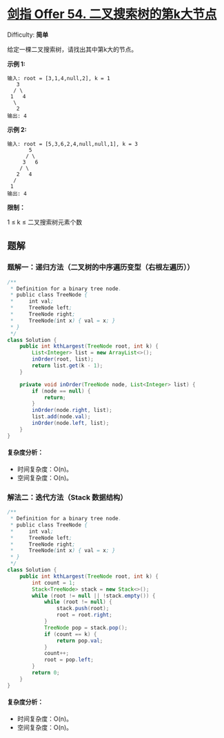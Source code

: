 # [剑指 Offer 54\. 二叉搜索树的第k大节点](https://leetcode-cn.com/problems/er-cha-sou-suo-shu-de-di-kda-jie-dian-lcof/)

Difficulty: **简单**


给定一棵二叉搜索树，请找出其中第k大的节点。

**示例 1:**

```
输入: root = [3,1,4,null,2], k = 1
   3
  / \
 1   4
  \
   2
输出: 4
```

**示例 2:**

```
输入: root = [5,3,6,2,4,null,null,1], k = 3
       5
      / \
     3   6
    / \
   2   4
  /
 1
输出: 4
```

**限制：**

1 ≤ k ≤ 二叉搜索树元素个数

## 题解

### 题解一：递归方法（二叉树的中序遍历变型（右根左遍历））

```java
/**
 * Definition for a binary tree node.
 * public class TreeNode {
 *     int val;
 *     TreeNode left;
 *     TreeNode right;
 *     TreeNode(int x) { val = x; }
 * }
 */
class Solution {
    public int kthLargest(TreeNode root, int k) {
        List<Integer> list = new ArrayList<>();
        inOrder(root, list);
        return list.get(k - 1);
    }

    private void inOrder(TreeNode node, List<Integer> list) {
        if (node == null) {
            return;
        }
        inOrder(node.right, list);
        list.add(node.val);
        inOrder(node.left, list);
    }
}
```

#### 复杂度分析：

- 时间复杂度：O(n)。
- 空间复杂度：O(n)。

### 解法二：迭代方法（Stack 数据结构）

```java
/**
 * Definition for a binary tree node.
 * public class TreeNode {
 *     int val;
 *     TreeNode left;
 *     TreeNode right;
 *     TreeNode(int x) { val = x; }
 * }
 */
class Solution {
    public int kthLargest(TreeNode root, int k) {
        int count = 1;
        Stack<TreeNode> stack = new Stack<>();
        while (root != null || !stack.empty()) {
            while (root != null) {
                stack.push(root);
                root = root.right;
            }
            TreeNode pop = stack.pop();
            if (count == k) {
                return pop.val;
            }
            count++;
            root = pop.left;
        }
        return 0;
    }
}
```

#### 复杂度分析：

- 时间复杂度：O(n)。
- 空间复杂度：O(n)。
